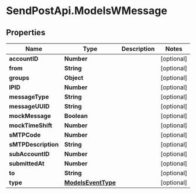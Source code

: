 # SendPostApi.ModelsWMessage

## Properties
Name | Type | Description | Notes
------------ | ------------- | ------------- | -------------
**accountID** | **Number** |  | [optional] 
**from** | **String** |  | [optional] 
**groups** | **Object** |  | [optional] 
**IPID** | **Number** |  | [optional] 
**messageType** | **String** |  | [optional] 
**messageUUID** | **String** |  | [optional] 
**mockMessage** | **Boolean** |  | [optional] 
**mockTimeShift** | **Number** |  | [optional] 
**sMTPCode** | **Number** |  | [optional] 
**sMTPDescription** | **String** |  | [optional] 
**subAccountID** | **Number** |  | [optional] 
**submittedAt** | **Number** |  | [optional] 
**to** | **String** |  | [optional] 
**type** | [**ModelsEventType**](ModelsEventType.md) |  | [optional] 
